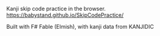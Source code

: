 Kanji skip code practice in the browser. https://babystand.github.io/SkipCodePractice/ 

Built with F# Fable (Elmish), with kanji data from KANJIDIC

